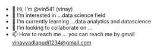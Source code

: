 - 👋 Hi, I’m @vin541 (vinay)
- 👀 I’m interested in ...data science field
- 🌱 I’m currently learning ...data analytics and datascience 
- 💞️ I’m looking to collaborate on ...
- 📫 How to reach me ... you can reach me by gmail vinayvadlapudi1234@gmail.com

<!---
vin541/vin541 is a ✨ special ✨ repository because its `README.md` (this file) appears on your GitHub profile.
You can click the Preview link to take a look at your changes.
--->
